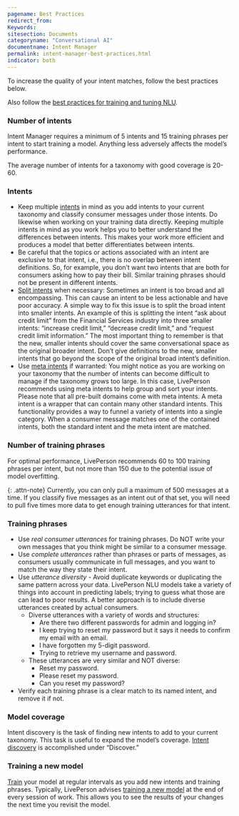 ```yaml
---
pagename: Best Practices
redirect_from:
Keywords:
sitesection: Documents
categoryname: "Conversational AI"
documentname: Intent Manager
permalink: intent-manager-best-practices.html
indicator: both
---
```


To increase the quality of your intent matches, follow the best practices below.

Also follow the [best practices for training and tuning NLU](conversation-builder-best-practices-train-tune-nlu.html).

### Number of intents
Intent Manager requires a minimum of 5 intents and 15 training phrases per intent to start training a model. Anything less adversely affects the model’s performance.

The average number of intents for a taxonomy with good coverage is 20-60.

### Intents
* Keep multiple [intents](intent-manager-key-terms-concepts.html#intents) in mind as you add intents to your current taxonomy and classify consumer messages under those intents. Do likewise when working on your training data directly. Keeping multiple intents in mind as you work helps you to better understand the differences between intents. This makes your work more efficient and produces a model that better differentiates between intents.
* Be careful that the topics or actions associated with an intent are exclusive to that intent, i.e., there is no overlap between intent definitions. So, for example, you don’t want two intents that are both for consumers asking how to pay their bill. Similar training phrases should not be present in different intents.
* [Split intents](intent-manager-discover-intent-discovery.html#split-an-intent) when necessary: Sometimes an intent is too broad and all encompassing. This can cause an intent to be less actionable and have poor accuracy. A simple way to fix this issue is to split the broad intent into smaller intents. An example of this is splitting the intent “ask about credit limit” from the Financial Services industry into three smaller intents: “increase credit limit,” “decrease credit limit,” and “request credit limit information.” The most important thing to remember is that the new, smaller intents should cover the same conversational space as the original broader intent. Don’t give definitions to the new, smaller intents that go beyond the scope of the original broad intent’s definition.
* Use [meta intents](intent-manager-key-terms-concepts.html#meta-intents) if warranted: You might notice as you are working on your taxonomy that the number of intents can become difficult to manage if the taxonomy grows too large. In this case, LivePerson recommends using meta intents to help group and sort your intents. Please note that all pre-built domains come with meta intents. A meta intent is a wrapper that can contain many other standard intents. This functionality provides a way to funnel a variety of intents into a single category. When a consumer message matches one of the contained intents, both the standard intent and the meta intent are matched.

### Number of training phrases
For optimal performance, LivePerson recommends 60 to 100 training phrases per intent, but not more than 150 due to the potential issue of model overfitting.

{: .attn-note}
Currently, you can only pull a maximum of 500 messages at a time. If you classify five messages as an intent out of that set, you will need to pull five times more data to get enough training utterances for that intent.

### Training phrases
* Use *real consumer utterances* for training phrases. Do NOT write your own messages that you think might be similar to a consumer message.
* Use *complete utterances* rather than phrases or parts of messages, as consumers usually communicate in full messages, and you want to match the way they state their intent.
* Use *utterance diversity* - Avoid duplicate keywords or duplicating the same pattern across your data. LivePerson NLU models take a variety of things into account in predicting labels; trying to guess what those are can lead to poor results. A better approach is to include diverse utterances created by actual consumers.
    * Diverse utterances with a variety of words and structures:
        * Are there two different passwords for admin and logging in?
        * I keep trying to reset my password but it says it needs to confirm my email with an email.
        * I have forgotten my 5-digit password.
        * Trying to retrieve my username and password.
    * These utterances are very similar and NOT diverse:
        * Reset my password.
        * Please reset my password.
        * Can you reset my password?
* Verify each training phrase is a clear match to its named intent, and remove it if not.

### Model coverage
Intent discovery is the task of finding new intents to add to your current taxonomy. This task is useful to expand the model’s coverage. [Intent discovery](intent-manager-discover-intent-discovery.html) is accomplished under “Discover.”

### Training a new model
[Train](intent-manager-key-terms-concepts.html#training) your model at regular intervals as you add new intents and training phrases. Typically, LivePerson advises [training a new model](intent-manager-build-domains.html#train-a-liveperson-domain) at the end of every session of work. This allows you to see the results of your changes the next time you revisit the model.
